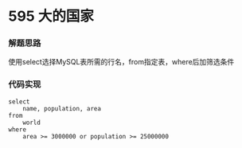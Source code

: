 # 595 大的国家

### 解题思路

使用select选择MySQL表所需的行名，from指定表，where后加筛选条件

### 代码实现

```mysql
select
	name, population, area
from
	world
where
	area >= 3000000 or population >= 25000000
```

